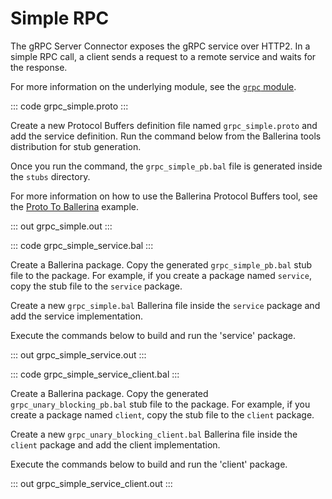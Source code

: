 # Simple RPC

The gRPC Server Connector exposes the gRPC service over HTTP2.
In a simple RPC call, a client sends a request to a remote service and waits for the response.

For more information on the underlying module, 
see the [`grpc` module](https://lib.ballerina.io/ballerina/grpc/latest/).

::: code grpc_simple.proto :::

Create a new Protocol Buffers definition file named `grpc_simple.proto` and add the service definition.
Run the command below from the Ballerina tools distribution for stub generation.

Once you run the command, the `grpc_simple_pb.bal` file is generated inside the `stubs` directory.

For more information on how to use the Ballerina Protocol Buffers tool, see the <a href="https://ballerina.io/learn/by-example/proto-to-ballerina.html">Proto To Ballerina</a> example.

::: out grpc_simple.out :::

::: code grpc_simple_service.bal :::

Create a Ballerina package.
Copy the generated `grpc_simple_pb.bal` stub file to the package.
For example, if you create a package named `service`, copy the stub file to the `service` package.

Create a new `grpc_simple.bal` Ballerina file inside the `service` package and add the service implementation.

Execute the commands below to build and run the 'service' package.

::: out grpc_simple_service.out :::

::: code grpc_simple_service_client.bal :::

Create a Ballerina package.
Copy the generated `grpc_unary_blocking_pb.bal` stub file to the package.
For example, if you create a package named `client`, copy the stub file to the `client` package.

Create a new `grpc_unary_blocking_client.bal` Ballerina file inside the `client` package and add the client implementation.

Execute the commands below to build and run the 'client' package.

::: out grpc_simple_service_client.out :::
